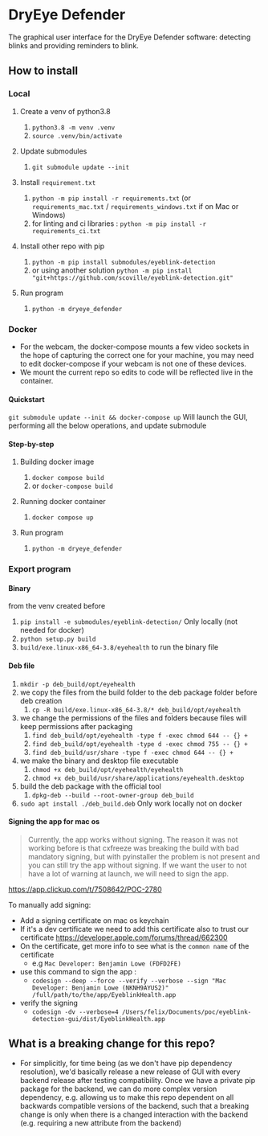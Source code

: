 # DryEye Defender

The graphical user interface for the DryEye Defender software: detecting blinks and providing reminders to blink.

## How to install

### Local

1. Create a venv of python3.8
    1. `python3.8 -m venv .venv`
    2. `source .venv/bin/activate`

2. Update submodules
   1. `git submodule update --init`

3. Install `requirement.txt`
    1. `python -m pip install -r requirements.txt` (or `requirements_mac.txt` / `requirements_windows.txt` if on Mac or Windows)
    1. for linting and ci libraries : `python -m pip install -r requirements_ci.txt`

4. Install other repo with pip
    1. `python -m pip install submodules/eyeblink-detection`
    2. or using another solution `python -m pip install "git+https://github.com/scoville/eyeblink-detection.git"`

5. Run program
   1. `python -m dryeye_defender`

### Docker

- For the webcam, the docker-compose mounts a few video sockets in the hope of capturing the correct one for your machine, you may need to edit docker-compose if your webcam is not one of these devices.
- We mount the current repo so edits to code will be reflected live in the container.

#### Quickstart

`git submodule update --init && docker-compose up`
Will launch the GUI, performing all the below operations, and update submodule

#### Step-by-step

1. Building docker image
   1. `docker compose build`
   1. or `docker-compose build`

2. Running docker container
   1. `docker compose up`

3. Run program
   1. `python -m dryeye_defender`

### Export program

#### Binary

from the venv created before

1. `pip install -e submodules/eyeblink-detection/` Only locally (not needed for docker)
2. `python setup.py build`
3. `build/exe.linux-x86_64-3.8/eyehealth` to run the binary file

#### Deb file

1. `mkdir -p deb_build/opt/eyehealth`
2. we copy the files from the build folder to the deb package folder before deb creation
   1. `cp -R build/exe.linux-x86_64-3.8/* deb_build/opt/eyehealth`
3. we change the permissions of the files and folders because files will keep permissions after packaging
   1. `find deb_build/opt/eyehealth -type f -exec chmod 644 -- {} +`
   2. `find deb_build/opt/eyehealth -type d -exec chmod 755 -- {} +`
   3. `find deb_build/usr/share -type f -exec chmod 644 -- {} +`
4. we make the binary and desktop file executable
   1. `chmod +x deb_build/opt/eyehealth/eyehealth`
   2. `chmod +x deb_build/usr/share/applications/eyehealth.desktop`
5. build the deb package with the official tool
   1. `dpkg-deb --build --root-owner-group deb_build`
6. `sudo apt install ./deb_build.deb` Only work locally not on docker

#### Signing the app for mac os

> Currently, the app works without signing. The reason it was not working before is that cxfreeze was breaking the build with bad mandatory signing, but with pyinstaller the problem is not present and you can still try the app without signing. If we want the user to not have a lot of warning at launch, we will need to sign the app.

https://app.clickup.com/t/7508642/POC-2780

To manually add signing:

- Add a signing certificate on mac os keychain
- If it's a dev certificate we need to add this certificate also to trust our certificate <https://developer.apple.com/forums/thread/662300>
- On the certificate, get more info to see what is the `common name` of the certificate
  - e.g `Mac Developer: Benjamin Lowe (FDFD2FE)`
- use this command to sign the app :
  - `codesign --deep --force --verify --verbose --sign "Mac Developer: Benjamin Lowe (NKNH9AYUS2)" /full/path/to/the/app/EyeblinkHealth.app`
- verify the signing
  - `codesign -dv --verbose=4 /Users/felix/Documents/poc/eyeblink-detection-gui/dist/EyeblinkHealth.app`

## What is a breaking change for this repo?

- For simplicitly, for time being (as we don't have pip dependency resolution), we'd basically release a new release of GUI with every backend release after testing compatibility. Once we have a private pip package for the backend, we can do more complex version dependency, e.g. allowing us to make this repo dependent on all backwards compatible versions of the backend, such that a breaking change is only when there is a changed interaction with the backend (e.g. requiring a new attribute from the backend)  
